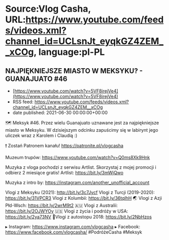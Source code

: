 # Source:Vlog Casha, URL:https://www.youtube.com/feeds/videos.xml?channel_id=UCLsnJt_eyqkGZ4ZEM__xCOg, language:pl-PL

## NAJPIĘKNIEJSZE MIASTO W MEKSYKU? - GUANAJUATO #46
 - [https://www.youtube.com/watch?v=5VF8irejVe4](https://www.youtube.com/watch?v=5VF8irejVe4)
 - RSS feed: https://www.youtube.com/feeds/videos.xml?channel_id=UCLsnJt_eyqkGZ4ZEM__xCOg
 - date published: 2021-06-30 00:00:00+00:00

🗺️ Meksyk #46. Przez wielu Guanajuato uznawane jest za najpiękniejsze miasto w Meksyku. W dzisiejszym odcinku zapuścimy się w labirynt jego uliczek wraz z Karolem i Claudią :)

❗ Zostań Patronem kanału!
https://patronite.pl/vlogcasha

Muzeum trupów: https://www.youtube.com/watch?v=Q0ms8Xk9Hnk

Muzyka z vloga pochodzi z serwisu Artlist. Skorzystaj z mojej promocji i odbierz 2 miesiące gratis!
Artlist: https://bit.ly/3mWjQwo

Muzyka z intro by: https://instagram.com/another_unofficial_account

Vlogi z Meksyku (2021): http://bit.ly/3c7Jycf
Vlogi z Turcji (2019-2020): https://bit.ly/31VPCR3
Vlogi z Kolumbii: https://bit.ly/36tqlhH
🌏 Vlogi z Azji Płd-Wsch: https://bit.ly/2wrM9t2
🇦🇺 Vlogi z Australii: https://bit.ly/2OJWYOy
🇺🇸 Vlogi z życia i podróży w USA: https://bit.ly/2ya73NV
🚙Vlogi z autostopu 2018: https://bit.ly/2NbHzos

▸ Instagram: https://www.instagram.com/vlogcasha
▸ Facebook: https://www.facebook.com/vlogcasha/
#PodróżeCasha #Meksyk

